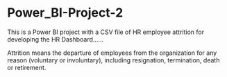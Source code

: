 # Power_BI-Project-2

This is a Power BI project with a CSV file of HR employee attrition for developing the HR Dashboard......

Attrition means the departure of employees from the organization for any reason (voluntary or involuntary), including resignation, termination, death or retirement.
